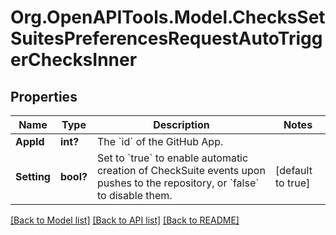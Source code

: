 # Org.OpenAPITools.Model.ChecksSetSuitesPreferencesRequestAutoTriggerChecksInner

## Properties

Name | Type | Description | Notes
------------ | ------------- | ------------- | -------------
**AppId** | **int?** | The &#x60;id&#x60; of the GitHub App. | 
**Setting** | **bool?** | Set to &#x60;true&#x60; to enable automatic creation of CheckSuite events upon pushes to the repository, or &#x60;false&#x60; to disable them. | [default to true]

[[Back to Model list]](../README.md#documentation-for-models) [[Back to API list]](../README.md#documentation-for-api-endpoints) [[Back to README]](../README.md)

